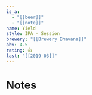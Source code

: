 ```yaml
---
is_a:
  - "[[beer]]"
  - "[[note]]"
name: Yield
style: IPA - Session
brewery: "[[Brewery Bhavana]]"
abv: 4.5
rating: 👍
last: "[[2019-03]]"
---
```

# Notes

